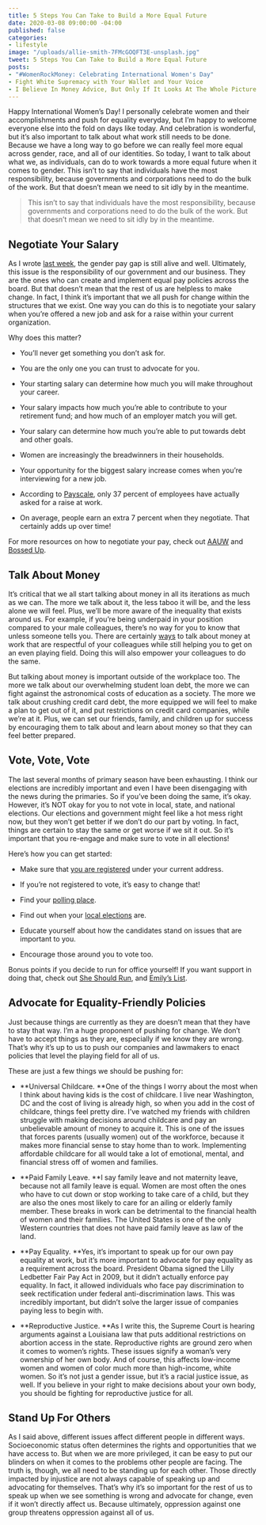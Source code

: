 ```yaml
---
title: 5 Steps You Can Take to Build a More Equal Future
date: 2020-03-08 09:00:00 -04:00
published: false
categories:
- lifestyle
image: "/uploads/allie-smith-7FMcGOQFT3E-unsplash.jpg"
tweet: 5 Steps You Can Take to Build a More Equal Future
posts:
- "#WomenRockMoney: Celebrating International Women's Day"
- Fight White Supremacy with Your Wallet and Your Voice
- I Believe In Money Advice, But Only If It Looks At The Whole Picture
---
```


Happy International Women’s Day! I personally celebrate women and their accomplishments and push for equality everyday, but I’m happy to welcome everyone else into the fold on days like today. And celebration is wonderful, but it’s also important to talk about what work still needs to be done. Because we have a long way to go before we can really feel more equal across gender, race, and all of our identities. So today, I want to talk about what we, as individuals, can do to work towards a more equal future when it comes to gender. This isn’t to say that individuals have the most responsibility, because governments and corporations need to do the bulk of the work. But that doesn’t mean we need to sit idly by in the meantime.

> This isn’t to say that individuals have the most responsibility, because governments and corporations need to do the bulk of the work. But that doesn’t mean we need to sit idly by in the meantime.

## **Negotiate Your Salary**

As I wrote [last week](https://www.maggiegermano.com/blog/why-women-need-to-ask-for-more/), the gender pay gap is still alive and well. Ultimately, this issue is the responsibility of our government and our business. They are the ones who can create and implement equal pay policies across the board. But that doesn’t mean that the rest of us are helpless to make change. In fact, I think it’s important that we all push for change within the structures that we exist. One way you can do this is to negotiate your salary when you’re offered a new job and ask for a raise within your current organization. 

Why does this matter?

* You’ll never get something you don’t ask for.

* You are the only one you can trust to advocate for you.

* Your starting salary can determine how much you will make throughout your career.

* Your salary impacts how much you’re able to contribute to your retirement fund; and how much of an employer match you will get.

* Your salary can determine how much you’re able to put towards debt and other goals.

* Women are increasingly the breadwinners in their households.

* Your opportunity for the biggest salary increase comes when you’re interviewing for a new job.

* According to [Payscale](https://www.payscale.com/data/how-to-ask-for-a-raise), only 37 percent of employees have actually asked for a raise at work.

* On average, people earn an extra 7 percent when they negotiate. That certainly adds up over time!

For more resources on how to negotiate your pay, check out [AAUW](https://salary.aauw.org/) and [Bossed Up](http://bossedup.com/).

## **Talk About Money**

It’s critical that we all start talking about money in all its iterations as much as we can. The more we talk about it, the less taboo it will be, and the less alone we will feel. Plus, we’ll be more aware of the inequality that exists around us. For example, if you’re being underpaid in your position compared to your male colleagues, there’s no way for you to know that unless someone tells you. There are certainly [ways](https://www.nytimes.com/interactive/2020/02/19/magazine/salary-sharing.html?fbclid=IwAR3GqdVv9dOLmzvJaMOm2I5Dh4Y2bxZw7uiqs4GE8wMTbFhRf_J8MU0iiAg) to talk about money at work that are respectful of your colleagues while still helping you to get on an even playing field. Doing this will also empower your colleagues to do the same.

But talking about money is important outside of the workplace too. The more we talk about our overwhelming student loan debt, the more we can fight against the astronomical costs of education as a society. The more we talk about crushing credit card debt, the more equipped we will feel to make a plan to get out of it, and put restrictions on credit card companies, while we’re at it. Plus, we can set our friends, family, and children up for success by encouraging them to talk about and learn about money so that they can feel better prepared.

## **Vote, Vote, Vote**

The last several months of primary season have been exhausting. I think our elections are incredibly important and even I have been disengaging with the news during the primaries. So if you’ve been doing the same, it’s okay. However, it’s NOT okay for you to not vote in local, state, and national elections. Our elections and government might feel like a hot mess right now, but they won’t get better if we don’t do our part by voting. In fact, things are certain to stay the same or get worse if we sit it out. So it’s important that you re-engage and make sure to vote in all elections!

Here’s how you can get started:

* Make sure that [you are registered](https://www.vote.org/am-i-registered-to-vote/) under your current address.

* If you’re not registered to vote, it’s easy to change that!

* Find your [polling place](https://www.vote.org/polling-place-locator/).

* Find out when your [local elections](https://www.headcount.org/state-local-elections/) are.

* Educate yourself about how the candidates stand on issues that are important to you.

* Encourage those around you to vote too.

Bonus points if you decide to run for office yourself! If you want support in doing that, check out [She Should Run](https://www.sheshouldrun.org/), and [Emily’s List](https://www.emilyslist.org/).

## **Advocate for Equality-Friendly Policies**

Just because things are currently as they are doesn’t mean that they have to stay that way. I’m a huge proponent of pushing for change. We don’t have to accept things as they are, especially if we know they are wrong. That’s why it’s up to us to push our companies and lawmakers to enact policies that level the playing field for all of us.

These are just a few things we should be pushing for:

* **Universal Childcare. **One of the things I worry about the most when I think about having kids is the cost of childcare. I live near Washington, DC and the cost of living is already high, so when you add in the cost of childcare, things feel pretty dire. I’ve watched my friends with children struggle with making decisions around childcare and pay an unbelievable amount of money to acquire it. This is one of the issues that forces parents (usually women) out of the workforce, because it makes more financial sense to stay home than to work. Implementing affordable childcare for all would take a lot of emotional, mental, and financial stress off of women and families.

* **Paid Family Leave. **I say family leave and not maternity leave, because not all family leave is equal. Women are most often the ones who have to cut down or stop working to take care of a child, but they are also the ones most likely to care for an ailing or elderly family member. These breaks in work can be detrimental to the financial health of women and their families. The United States is one of the only Western countries that does not have paid family leave as law of the land.

* **Pay Equality. **Yes, it’s important to speak up for our own pay equality at work, but it’s more important to advocate for pay equality as a requirement across the board. President Obama signed the Lilly Ledbetter Fair Pay Act in 2009, but it didn’t actually enforce pay equality. In fact, it allowed individuals who face pay discrimination to seek rectification under federal anti-discrimination laws. This was incredibly important, but didn’t solve the larger issue of companies paying less to begin with.

* **Reproductive Justice. **As I write this, the Supreme Court is hearing arguments against a Louisiana law that puts additional restrictions on abortion access in the state. Reproductive rights are ground zero when it comes to women’s rights. These issues signify a woman’s very ownership of her own body. And of course, this affects low-income women and women of color much more than high-income, white women. So it’s not just a gender issue, but it’s a racial justice issue, as well. If you believe in your right to make decisions about your own body, you should be fighting for reproductive justice for all.

## **Stand Up For Others**

As I said above, different issues affect different people in different ways. Socioeconomic status often determines the rights and opportunities that we have access to. But when we are more privileged, it can be easy to put our blinders on when it comes to the problems other people are facing. The truth is, though, we all need to be standing up for each other. Those directly impacted by injustice are not always capable of speaking up and advocating for themselves. That’s why it’s so important for the rest of us to speak up when we see something is wrong and advocate for change, even if it won’t directly affect us. Because ultimately, oppression against one group threatens oppression against all of us.